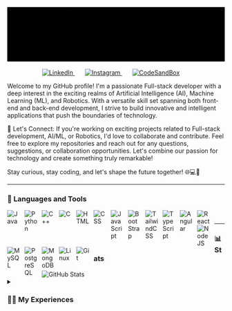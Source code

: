 <img src="https://github.com/souparna-roy/souparna-roy/blob/79a05b63c09253a11fe5c1b4e68988c8bbbf1cbe/souparna-roy-github-intro.gif" />

<p align="center">
<a href="https://www.linkedin.com/in/souparna-roy/" target="_blank"><img width="32px" alt="LinkedIn" title="LinkedIn" src="https://cdn.jsdelivr.net/gh/devicons/devicon/icons/linkedin/linkedin-original.svg" /> </a>
&#8287;&#8287;&#8287;&#8287;&#8287;
<a href="https://instagram.com/wrick_r?igshid=ZDc4ODBmNjlmNQ==" target="_blank"><img width="32px" alt="Instagram" title="Instagram" src="https://raw.githubusercontent.com/rahuldkjain/github-profile-readme-generator/master/src/images/icons/Social/instagram.svg" /> </a>
&#8287;&#8287;&#8287;&#8287;&#8287;
<a href="https://codesandbox.com/souparna_roy" target="_blank"><img width="32px" alt="CodeSandBox" title="CodeSandBox" src="https://raw.githubusercontent.com/rahuldkjain/github-profile-readme-generator/master/src/images/icons/Social/codesandbox.svg" /></a>
&#8287;&#8287;&#8287;&#8287;&#8287;
</p>

Welcome to my GitHub profile! I'm a passionate Full-stack developer with a deep interest in the exciting realms of Artificial Intelligence (AI), Machine Learning (ML), and Robotics. With a versatile skill set spanning both front-end and back-end development, I strive to build innovative and intelligent applications that push the boundaries of technology.

🎯 Let's Connect:
If you're working on exciting projects related to Full-stack development, AI/ML, or Robotics, I'd love to collaborate and contribute. Feel free to explore my repositories and reach out for any questions, suggestions, or collaboration opportunities. Let's combine our passion for technology and create something truly remarkable!

Stay curious, stay coding, and let's shape the future together! 🌐💻🚀

---

### 🧰 Languages and Tools

<img align="left" alt="Java" width="30px" style="padding-right:10px;" style="padding-bottom:10px;" src="https://cdn.jsdelivr.net/gh/devicons/devicon/icons/java/java-original.svg"/>
<img align="left" alt="Python" width="30px" style="padding-right:10px;" src="https://cdn.jsdelivr.net/gh/devicons/devicon/icons/python/python-plain.svg" />
<img align="left" alt="C++" width="30px" style="padding-right:10px;" src="https://cdn.jsdelivr.net/gh/devicons/devicon/icons/cplusplus/cplusplus-line.svg" />
<img align="left" alt="C" width="30px" style="padding-right:10px;" src="https://cdn.jsdelivr.net/gh/devicons/devicon/icons/c/c-original.svg" />
<img align="left" alt="HTML" width="30px" style="padding-right:10px;" src="https://cdn.jsdelivr.net/gh/devicons/devicon/icons/html5/html5-plain.svg" />
<img align="left" alt="CSS" width="30px" style="padding-right:10px;" src="https://cdn.jsdelivr.net/gh/devicons/devicon/icons/css3/css3-plain.svg" />
<img align="left" alt="JavaScript" width="30px" style="padding-right:10px;" src="https://cdn.jsdelivr.net/gh/devicons/devicon/icons/javascript/javascript-plain.svg" />
<img align="left" alt="BootStrap" width="30px" style="padding-right:10px;" src="https://cdn.jsdelivr.net/gh/devicons/devicon/icons/bootstrap/bootstrap-original.svg" />
<img align="left" alt="TailwindCSS" width="30px" style="padding-right:10px;" src="https://cdn.jsdelivr.net/gh/devicons/devicon/icons/tailwindcss/tailwindcss-plain.svg" />         
<img align="left" alt="TypeScript" width="30px" style="padding-right:10px;" src="https://cdn.jsdelivr.net/gh/devicons/devicon/icons/typescript/typescript-plain.svg" />
<img align="left" alt="Angular" width="30px" style="padding-right:10px;" src="https://cdn.jsdelivr.net/gh/devicons/devicon/icons/angularjs/angularjs-plain.svg" />
<img align="left" alt="React" width="30px" style="padding-right:10px;" src="https://cdn.jsdelivr.net/gh/devicons/devicon/icons/react/react-original.svg" />
<img align="left" alt="NodeJS" width="30px" style="padding-right:10px;" src="https://cdn.jsdelivr.net/gh/devicons/devicon/icons/nodejs/nodejs-original.svg" />
<img align="left" alt="MySQL" width="30px" style="padding-right:10px;" src="https://cdn.jsdelivr.net/gh/devicons/devicon/icons/mysql/mysql-original.svg" />
<img align="left" alt="PostgreSQL" width="30px" style="padding-right:10px;" src="https://cdn.jsdelivr.net/gh/devicons/devicon/icons/postgresql/postgresql-original.svg" />
<img align="left" alt="MongoDB" width="30px" style="padding-right:10px;" src="https://cdn.jsdelivr.net/gh/devicons/devicon/icons/mongodb/mongodb-original.svg" />
<img align="left" alt="Linux" width="30px" style="padding-right:10px;" src="https://cdn.jsdelivr.net/gh/devicons/devicon/icons/linux/linux-original.svg" />
<img align="left" alt="Git" width="30px" style="padding-right:10px;" src="https://cdn.jsdelivr.net/gh/devicons/devicon/icons/git/git-original.svg" />
<br />

---
### 📊 Stats

<img align="center" alt="GitHub Stats" src="https://github-readme-stats.vercel.app/api?username=souparna-roy&show_icons=true&theme=gruvbox" />


<details>
 <summary><h3>👨‍💻 My Experiences</h3></summary>

👨‍💻 Technical Expertise:
As a Full-stack developer, I have hands-on experience in HTML, CSS, JavaScript, and various front-end frameworks like React and Angular. On the back end, I am proficient in server-side languages such as Python, Ruby, and PHP, along with frameworks like Node.js, Django, and Ruby on Rails.

🤖 AI/ML and Robotics Passion:
My enthusiasm for AI/ML and Robotics drives me to explore and implement cutting-edge technologies in these fields. I have worked on projects involving data analysis, predictive modeling, natural language processing, computer vision, and more. Whether it's building intelligent chatbots, developing autonomous systems, or enhancing human-robot interaction, I'm constantly seeking opportunities to apply AI/ML techniques and advance the field of robotics.

🌟 Collaboration and Innovation:
I believe in the power of collaboration and strive to create meaningful contributions to the open-source community. I actively participate in hackathons, coding competitions, and developer forums, leveraging my skills to tackle real-world problems and foster innovation. I'm also an avid learner, staying up-to-date with the latest advancements in AI/ML, Robotics, and software development methodologies.

